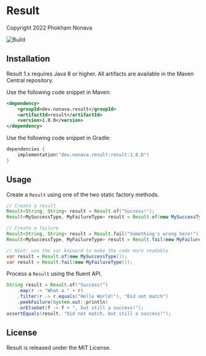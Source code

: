 Result
======

Copyright 2022 Phokham Nonava

![Build](https://github.com/fluxroot/result/actions/workflows/build.yml/badge.svg)


Installation
------------
Result 1.x requires Java 8 or higher. All artifacts are available in the Maven Central repository.

Use the following code snippet in Maven:

```xml
<dependency>
    <groupId>dev.nonava.result</groupId>
    <artifactId>result</artifactId>
    <version>1.0.0</version>
</dependency>
```

Use the following code snippet in Gradle:

```kotlin
dependencies {
    implementation("dev.nonava.result:result:1.0.0")
}
```


Usage
-----
Create a `Result` using one of the two static factory methods.

```java
// Create a result
Result<String, String> result = Result.of("Success!");
Result<MySuccessType, MyFailureType> result = Result.of(new MySuccessType());

// Create a failure
Result<String, String> result = Result.fail("Something's wrong here!");
Result<MySuccessType, MyFailureType> result = Result.fail(new MyFailureType());

// Hint: use the var keyword to make the code more readable
var result = Result.of(new MySuccessType());
var result = Result.fail(new MyFailureType());
```

Process a `Result` using the fluent API.

```java
String result = Result.of("Success!")
    .map(r -> "What a " + r)
    .filter(r -> r.equals("Hello World!"), "Did not match")
    .peekFailure(System.out::println)
    .orElseGet(f -> f + ", but still a success!");
assertEquals(result, "Did not match, but still a success!");
```


License
-------
Result is released under the MIT License.
